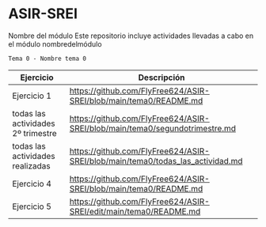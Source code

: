 # ASIR-SREI
Nombre del módulo
Este repositorio incluye actividades llevadas a cabo en el módulo nombredelmódulo


    Tema 0 - Nombre tema 0
  
| Ejercicio   | Descripción   |
| ----------- | ------------- |
| Ejercicio 1 |       https://github.com/FlyFree624/ASIR-SREI/blob/main/tema0/README.md        |
| todas las actividades 2º trimestre  |  https://github.com/FlyFree624/ASIR-SREI/blob/main/tema0/segundotrimestre.md         |
| todas las actividades realizadas |    https://github.com/FlyFree624/ASIR-SREI/blob/main/tema0/todas_las_actividad.md           |
| Ejercicio 4 |   https://github.com/FlyFree624/ASIR-SREI/blob/main/tema0/README.md            |
| Ejercicio 5 | https://github.com/FlyFree624/ASIR-SREI/edit/main/tema0/README.md          |


